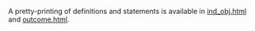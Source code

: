 A pretty-printing of definitions and statements is available in
[ind_obj.html](https://ytakata69.github.io/proof-indistinguishable-objectives/ind_obj.html)
and
[outcome.html](https://ytakata69.github.io/proof-indistinguishable-objectives/outcome.html).

